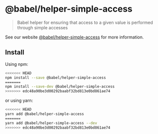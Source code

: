 # @babel/helper-simple-access

> Babel helper for ensuring that access to a given value is performed through simple accesses

See our website [@babel/helper-simple-access](https://babeljs.io/docs/en/babel-helper-simple-access) for more information.

## Install

Using npm:

```sh
<<<<<<< HEAD
npm install --save @babel/helper-simple-access
=======
npm install --save-dev @babel/helper-simple-access
>>>>>>> edc48a90be3d00292baabf32bd813e0bd861ae74
```

or using yarn:

```sh
<<<<<<< HEAD
yarn add @babel/helper-simple-access
=======
yarn add @babel/helper-simple-access --dev
>>>>>>> edc48a90be3d00292baabf32bd813e0bd861ae74
```

